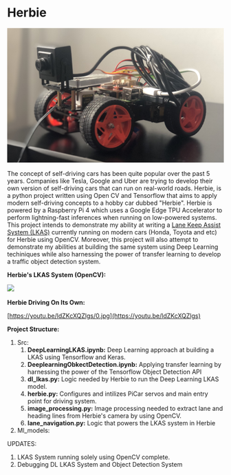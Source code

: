# Herbie 

![](herbie.jpg)

The concept of self-driving cars has been quite popular over the past 5 years. Companies like Tesla, Google and Uber are trying to develop their own version of self-driving cars that can run on real-world roads. Herbie, is a python project written using Open CV and Tensorflow that aims to apply modern self-driving concepts to a hobby car dubbed "Herbie". Herbie is powered by a Raspberry Pi 4 which uses a Google Edge TPU Accelerator to perform lightning-fast inferences when running on low-powered systems. This project intends to demonstrate my ability at writing a [Lane Keep Assist System (LKAS)](https://www.bianchihonda.com/honda-sensing-lane-keeping-assist-system/) currently running on modern cars (Honda, Toyota and etc) for Herbie using OpenCV. Moreover, this project will also attempt to demonstrate my abilities at building the same system using Deep Learning techiniques while also harnessing the power of transfer learning to develop a traffic object detection system.

**Herbie's LKAS System (OpenCV):**

![](herbie_lkas_opencv.gif)

**Herbie Driving On Its Own:**

[https://youtu.be/ldZKcXQZlgs/0.jpg](https://youtu.be/ldZKcXQZlgs)

**Project Structure:**

1. Src:
	1. **DeepLearningLKAS.ipynb:** Deep Learning approach at building a LKAS using Tensorflow and Keras.
  	2. **DeeplearningObkectDetection.ipynb:** Applying transfer learning by harnessing the power of the Tensorflow Object Detection API
  	3. **dl_lkas.py:** Logic needed by Herbie to run the Deep Learning LKAS model.
	4. **herbie.py:** Configures and intilizes PiCar servos and main entry point for driving system.
  	5. **image_processing.py:** Image processing needed to extract lane and heading lines from Herbie's camera by using OpenCV.
	6. **lane_navigation.py:** Logic that powers the LKAS system in Herbie
2. Ml_models:
	
UPDATES:

1. LKAS System running solely using OpenCV complete.
2. Debugging DL LKAS System and Object Detection System 


